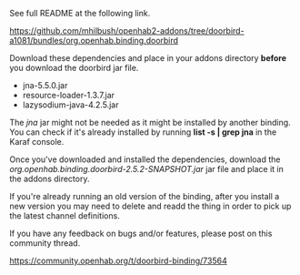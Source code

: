 See full README at the following link.

https://github.com/mhilbush/openhab2-addons/tree/doorbird-a1081/bundles/org.openhab.binding.doorbird

Download these dependencies and place in your addons directory **before** you download the doorbird jar file.
- jna-5.5.0.jar
- resource-loader-1.3.7.jar
- lazysodium-java-4.2.5.jar

The *jna* jar might not be needed as it might be installed by another binding.
You can check if it's already installed by running **list -s | grep jna** in the Karaf console.

Once you've downloaded and installed the dependencies, download the *org.openhab.binding.doorbird-2.5.2-SNAPSHOT.jar* jar file and place it in the addons directory.

If you're already running an old version of the binding, after you install a new version you may need to delete and readd the thing in order to pick up the latest channel definitions.

If you have any feedback on bugs and/or features, please post on this community thread.

https://community.openhab.org/t/doorbird-binding/73564
